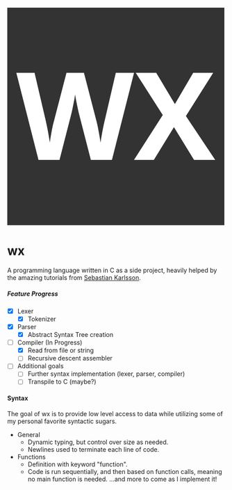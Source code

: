 ![wx logo](/logo-icon.png)

# wx
A programming language written in C as a side project, heavily helped by the amazing tutorials from [Sebastian Karlsson](https://www.youtube.com/c/HelloWorldCode/videos).

##### Feature Progress
- [x] Lexer
    - [x] Tokenizer
- [x] Parser
    - [x] Abstract Syntax Tree creation
- [ ] Compiler (In Progress)
    - [x] Read from file or string
    - [ ] Recursive descent assembler

- [ ] Additional goals
    - [ ] Further syntax implementation (lexer, parser, compiler)
    - [ ] Transpile to C (maybe?)

#### Syntax
The goal of wx is to provide low level access to data while utilizing some of my personal favorite syntactic sugars.
- General
    - Dynamic typing, but control over size as needed.
    - Newlines used to terminate each line of code.
- Functions
    - Definition with keyword "function".
    - Code is run sequentially, and then based on function calls, meaning no main function is needed.
...and more to come as I implement it!